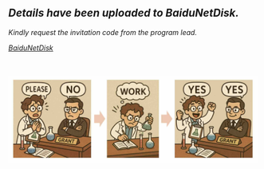 
## *Details have been uploaded to BaiduNetDisk.*

*Kindly request the invitation code from the program lead.*

[*BaiduNetDisk*](https://pan.baidu.com/s/1SOwlCjexu2C0bcTjeoVQRQ)


<br>
<br>

<img src="/img/get_grant_small.jpg" width="500">

<br>
<br>


